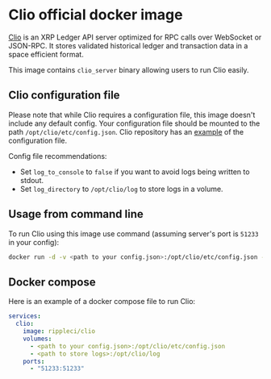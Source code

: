 # Clio official docker image

[Clio](https://github.com/XRPLF/clio) is an XRP Ledger API server optimized for RPC calls over WebSocket or JSON-RPC.
It stores validated historical ledger and transaction data in a space efficient format.

This image contains `clio_server` binary allowing users to run Clio easily.

## Clio configuration file

Please note that while Clio requires a configuration file, this image doesn't include any default config.
Your configuration file should be mounted to the path `/opt/clio/etc/config.json`.
Clio repository has an [example](https://github.com/XRPLF/clio/blob/develop/docs/examples/config/example-config.json) of the configuration file.

Config file recommendations:
- Set `log_to_console` to `false` if you want to avoid logs being written to stdout.
- Set `log_directory` to `/opt/clio/log` to store logs in a volume.

## Usage from command line

To run Clio using this image use command (assuming server's port is `51233` in your config):
```bash
docker run -d -v <path to your config.json>:/opt/clio/etc/config.json -v <path to store logs>:/opt/clio/log -p 51233:51233 rippleci/clio

```

## Docker compose

Here is an example of a docker compose file to run Clio:

```yaml
services:
  clio:
    image: rippleci/clio
    volumes:
      - <path to your config.json>:/opt/clio/etc/config.json
      - <path to store logs>:/opt/clio/log
    ports:
      - "51233:51233"
```
